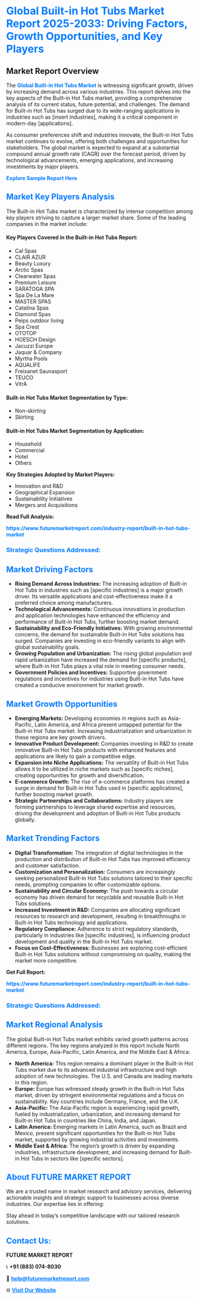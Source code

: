 <h1 style="color: #007BFF;">Global Built-in Hot Tubs Market Report 2025-2033: Driving Factors, Growth Opportunities, and Key Players</h1>

<section id="overview">
<h2>Market Report Overview</h2>
<p>The <a href="https://www.futuremarketreport.com/industry-report/built-in-hot-tubs-market" style="color: #007BFF; text-decoration: none;"><strong>Global Built-in Hot Tubs Market</strong></a> is witnessing significant growth, driven by increasing demand across various industries. This report delves into the key aspects of the Built-in Hot Tubs market, providing a comprehensive analysis of its current status, future potential, and challenges. The demand for Built-in Hot Tubs has surged due to its wide-ranging applications in industries such as [insert industries], making it a critical component in modern-day [applications].</p>
<p>As consumer preferences shift and industries innovate, the Built-in Hot Tubs market continues to evolve, offering both challenges and opportunities for stakeholders. The global market is expected to expand at a substantial compound annual growth rate (CAGR) over the forecast period, driven by technological advancements, emerging applications, and increasing investments by major players.</p>
</section>

<section id="overview">
<p><a href="https://www.futuremarketreport.com/request-sample/reportId=86484" style="color: #007BFF; text-decoration: none;"><strong>Explore Sample Report Here</strong></a></p>
</section>

<section id="key-players">
<h2 style="color: #007BFF;">Market Key Players Analysis</h2>
<p>The Built-in Hot Tubs market is characterized by intense competition among key players striving to capture a larger market share. Some of the leading companies in the market include:</p>
<h4>Key Players Covered in the Built-in Hot Tubs Report:</h4>
<ul><li>Cal Spas</li><li>CLAIR AZUR</li><li>Beauty Luxury</li><li>Arctic Spas</li><li>Clearwater Spas</li><li>Premium Leisure</li><li>SARATOGA SPA</li><li>Spa De La Mare</li><li>MASTER SPAS</li><li>Catalina Spas</li><li>Diamond Spas</li><li>Peips outdoor living</li><li>Spa Crest</li><li>OTOTOP</li><li>HOESCH Design</li><li>Jacuzzi Europe</li><li>Jaquar &amp; Company</li><li>Myrtha Pools</li><li>AQUALIFE</li><li>Freixanet Saunasport</li><li>TEUCO</li><li>VitrA</li></ul>
<h4>Built-in Hot Tubs Market Segmentation by Type:</h4>
<ul><li>Non-skirting</li><li>Skirting</li></ul>

<h4>Built-in Hot Tubs Market Segmentation by Application:</h4>
<ul><li>Household</li><li>Commercial</li><li>Hotel</li><li>Others</li></ul>
<p><strong>Key Strategies Adopted by Market Players:</strong></p>
<ul>
<li>Innovation and R&D</li>
<li>Geographical Expansion</li>
<li>Sustainability Initiatives</li>
<li>Mergers and Acquisitions</li>
</ul>
</section>

<section>
<p><strong>Read Full Analysis: </strong></p><a href="https://www.futuremarketreport.com/industry-report/built-in-hot-tubs-market" style="color: #007BFF; text-decoration: none;"><strong>https://www.futuremarketreport.com/industry-report/built-in-hot-tubs-market</strong></a>
<h3 style="color: #007BFF;">Strategic Questions Addressed:</h3>
</section>

<section id="driving-factors">
<h2 style="color: #007BFF;">Market Driving Factors</h2>
<ul>
<li><strong>Rising Demand Across Industries:</strong> The increasing adoption of Built-in Hot Tubs in industries such as [specific industries] is a major growth driver. Its versatile applications and cost-effectiveness make it a preferred choice among manufacturers.</li>
<li><strong>Technological Advancements:</strong> Continuous innovations in production and application technologies have enhanced the efficiency and performance of Built-in Hot Tubs, further boosting market demand.</li>
<li><strong>Sustainability and Eco-Friendly Initiatives:</strong> With growing environmental concerns, the demand for sustainable Built-in Hot Tubs solutions has surged. Companies are investing in eco-friendly variants to align with global sustainability goals.</li>
<li><strong>Growing Population and Urbanization:</strong> The rising global population and rapid urbanization have increased the demand for [specific products], where Built-in Hot Tubs plays a vital role in meeting consumer needs.</li>
<li><strong>Government Policies and Incentives:</strong> Supportive government regulations and incentives for industries using Built-in Hot Tubs have created a conducive environment for market growth.</li>
</ul>
</section>

<section id="growth-opportunities">
<h2 style="color: #007BFF;">Market Growth Opportunities</h2>
<ul>
<li><strong>Emerging Markets:</strong> Developing economies in regions such as Asia-Pacific, Latin America, and Africa present untapped potential for the Built-in Hot Tubs market. Increasing industrialization and urbanization in these regions are key growth drivers.</li>
<li><strong>Innovative Product Development:</strong> Companies investing in R&D to create innovative Built-in Hot Tubs products with enhanced features and applications are likely to gain a competitive edge.</li>
<li><strong>Expansion into Niche Applications:</strong> The versatility of Built-in Hot Tubs allows it to be utilized in niche markets such as [specific niches], creating opportunities for growth and diversification.</li>
<li><strong>E-commerce Growth:</strong> The rise of e-commerce platforms has created a surge in demand for Built-in Hot Tubs used in [specific applications], further boosting market growth.</li>
<li><strong>Strategic Partnerships and Collaborations:</strong> Industry players are forming partnerships to leverage shared expertise and resources, driving the development and adoption of Built-in Hot Tubs products globally.</li>
</ul>
</section>

<section id="trending-factors">
<h2 style="color: #007BFF;">Market Trending Factors</h2>
<ul>
<li><strong>Digital Transformation:</strong> The integration of digital technologies in the production and distribution of Built-in Hot Tubs has improved efficiency and customer satisfaction.</li>
<li><strong>Customization and Personalization:</strong> Consumers are increasingly seeking personalized Built-in Hot Tubs solutions tailored to their specific needs, prompting companies to offer customizable options.</li>
<li><strong>Sustainability and Circular Economy:</strong> The push towards a circular economy has driven demand for recyclable and reusable Built-in Hot Tubs solutions.</li>
<li><strong>Increased Investment in R&D:</strong> Companies are allocating significant resources to research and development, resulting in breakthroughs in Built-in Hot Tubs technology and applications.</li>
<li><strong>Regulatory Compliance:</strong> Adherence to strict regulatory standards, particularly in industries like [specific industries], is influencing product development and quality in the Built-in Hot Tubs market.</li>
<li><strong>Focus on Cost-Effectiveness:</strong> Businesses are exploring cost-efficient Built-in Hot Tubs solutions without compromising on quality, making the market more competitive.</li>
</ul>
</section>

<section>
<p><strong>Get Full Report: </strong></p><a href="https://www.futuremarketreport.com/industry-report/built-in-hot-tubs-market" style="color: #007BFF; text-decoration: none;"><strong>https://www.futuremarketreport.com/industry-report/built-in-hot-tubs-market</strong></a>
<h3 style="color: #007BFF;">Strategic Questions Addressed:</h3>
</section>


<section id="regional-analysis">
<h2 style="color: #007BFF;">Market Regional Analysis</h2>
<p>The global Built-in Hot Tubs market exhibits varied growth patterns across different regions. The key regions analyzed in this report include North America, Europe, Asia-Pacific, Latin America, and the Middle East & Africa:</p>
<ul>
<li><strong>North America:</strong> This region remains a dominant player in the Built-in Hot Tubs market due to its advanced industrial infrastructure and high adoption of new technologies. The U.S. and Canada are leading markets in this region.</li>
<li><strong>Europe:</strong> Europe has witnessed steady growth in the Built-in Hot Tubs market, driven by stringent environmental regulations and a focus on sustainability. Key countries include Germany, France, and the U.K.</li>
<li><strong>Asia-Pacific:</strong> The Asia-Pacific region is experiencing rapid growth, fueled by industrialization, urbanization, and increasing demand for Built-in Hot Tubs in countries like China, India, and Japan.</li>
<li><strong>Latin America:</strong> Emerging markets in Latin America, such as Brazil and Mexico, present significant opportunities for the Built-in Hot Tubs market, supported by growing industrial activities and investments.</li>
<li><strong>Middle East & Africa:</strong> The region’s growth is driven by expanding industries, infrastructure development, and increasing demand for Built-in Hot Tubs in sectors like [specific sectors].</li>
</ul>
</section>

<footer>
<h2 style="color: #007BFF;">About FUTURE MARKET REPORT</h2>
<p>We are a trusted name in market research and advisory services, delivering actionable insights and strategic support to businesses across diverse industries. Our expertise lies in offering:</p>

<p>Stay ahead in today’s competitive landscape with our tailored research solutions.</p>

<h2 style="color: #007BFF;">Contact Us:</h2>
<p><strong>FUTURE MARKET REPORT</strong></p>
<p>📞 <strong>+91 (883) 074-8030</strong></p>
<p>📧 <strong><a href="mailto:help@futuremarketreport.com" style="color: #007BFF;">help@futuremarketreport.com</a></strong></p>
<p>🌐 <strong><a href="https://www.futuremarketreport.com/" style="color: #007BFF;">Visit Our Website</a></strong></p>
</footer>